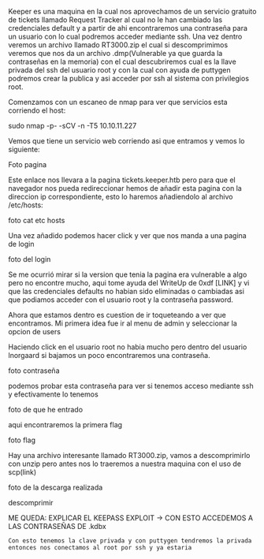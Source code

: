 Keeper es una maquina en la cual nos aprovechamos de un servicio gratuito de tickets llamado Request Tracker al cual no le han cambiado las credenciales default y a partir de ahi encontraremos una contraseña para un usuario con lo cual podremos acceder mediante ssh. Una vez dentro veremos un archivo llamado RT3000.zip el cual si descomprimimos veremos que nos da un archivo .dmp(Vulnerable ya que guarda la contraseñas en la memoria) con el cual descubriremos cual es la llave privada del ssh del usuario root y con la cual con ayuda de puttygen podremos crear la publica y asi acceder por ssh al sistema con privilegios root.  

Comenzamos con un escaneo de nmap para ver que servicios esta corriendo el host:

 sudo nmap -p- -sCV -n -T5 10.10.11.227

Vemos que tiene un servicio web corriendo asi que entramos y vemos lo siguiente:
  
  Foto pagina	

Este enlace nos llevara a la pagina tickets.keeper.htb pero para que el navegador nos pueda redireccionar hemos de añadir esta pagina con la direccion ip correspondiente, esto lo haremos añadiendolo al archivo /etc/hosts:

 foto cat etc hosts

Una vez añadido podemos hacer click y ver que nos manda a una pagina de login

 foto del login

Se me ocurrió mirar si la version que tenia la pagina era vulnerable a algo pero no encontre mucho, aqui tome ayuda del WriteUp de 0xdf [LINK] y vi que las credenciales defaults no habian sido eliminadas o cambiadas asi que podiamos acceder con el usuario root y la contraseña password.

Ahora que estamos dentro es cuestion de ir toqueteando a ver que encontramos. Mi primera idea fue ir al menu de admin y seleccionar la opcion de users

Haciendo click en el usuario root no habia mucho pero dentro del usuario lnorgaard si bajamos un poco encontraremos una contraseña. 

 foto contraseña

podemos probar esta contraseña para ver si tenemos acceso mediante ssh
y efectivamente lo tenemos 

foto de que he entrado

aqui encontraremos la primera flag 

foto flag

Hay una archivo interesante llamado RT3000.zip, vamos a descomprimirlo con unzip pero antes nos lo traeremos a nuestra maquina con el uso de scp(link)

 foto de la descarga realizada

descomprimir

ME QUEDA: 
	EXPLICAR EL KEEPASS EXPLOIT -> CON ESTO ACCEDEMOS A LAS CONTRASEÑAS DE .kdbx

	Con esto tenemos la clave privada y con puttygen tendremos la privada entonces nos conectamos al root por ssh y ya estaria
  


